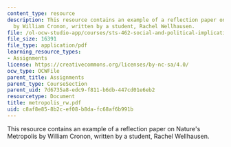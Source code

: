 ```yaml
---
content_type: resource
description: This resource contains an example of a reflection paper on Nature's Metropolis
  by William Cronon, written by a student, Rachel Wellhausen.
file: /ol-ocw-studio-app/courses/sts-462-social-and-political-implications-of-technology-spring-2006/c8af8e858b2cef08b8dafc68af6b991b_metropolis_rw.pdf
file_size: 16391
file_type: application/pdf
learning_resource_types:
- Assignments
license: https://creativecommons.org/licenses/by-nc-sa/4.0/
ocw_type: OCWFile
parent_title: Assignments
parent_type: CourseSection
parent_uid: 7d6735a8-edc9-f811-b6db-447cd01e6eb2
resourcetype: Document
title: metropolis_rw.pdf
uid: c8af8e85-8b2c-ef08-b8da-fc68af6b991b
---
```

This resource contains an example of a reflection paper on Nature's Metropolis by William Cronon, written by a student, Rachel Wellhausen.